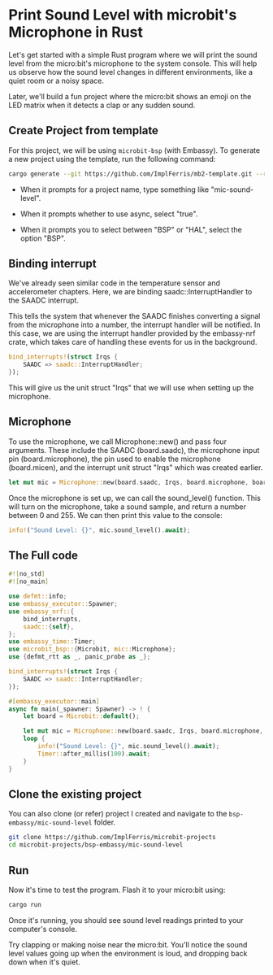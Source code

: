 # Print Sound Level with microbit's Microphone in Rust

Let's get started with a simple Rust program where we will print the sound level from the micro:bit's microphone to the system console. This will help us observe how the sound level changes in different environments, like a quiet room or a noisy space.

Later, we'll build a fun project where the micro:bit shows an emoji on the LED matrix when it detects a clap or any sudden sound.


## Create Project from template

For this project, we will be using `microbit-bsp` (with Embassy). To generate a new project using the template, run the following command:

```sh
cargo generate --git https://github.com/ImplFerris/mb2-template.git --rev 3d07b56
```

- When it prompts for a project name, type something like "mic-sound-level".

- When it prompts whether to use async, select "true".

- When it prompts you to select between "BSP" or "HAL", select the option "BSP".

## Binding interrupt

We've already seen similar code in the temperature sensor and accelerometer chapters. Here, we are binding saadc::InterruptHandler to the SAADC interrupt. 

This tells the system that whenever the SAADC finishes converting a signal from the microphone into a number, the interrupt handler will be notified. In this case, we are using the interrupt handler provided by the embassy-nrf crate, which takes care of handling these events for us in the background.

```rust
bind_interrupts!(struct Irqs {
    SAADC => saadc::InterruptHandler;
});
```
This will give us the unit struct "Irqs" that we will use when setting up the microphone.


## Microphone

To use the microphone, we call Microphone::new() and pass four arguments. These include the SAADC (board.saadc), the microphone input pin (board.microphone), the pin used to enable the microphone (board.micen), and the interrupt unit struct "Irqs" which was created earlier.

```rust
let mut mic = Microphone::new(board.saadc, Irqs, board.microphone, board.micen);
```

Once the microphone is set up, we can call the sound_level() function. This will turn on the microphone, take a sound sample, and return a number between 0 and 255. We can then print this value to the console:

```rust
info!("Sound Level: {}", mic.sound_level().await);
```

## The Full code
```rust
#![no_std]
#![no_main]

use defmt::info;
use embassy_executor::Spawner;
use embassy_nrf::{
    bind_interrupts,
    saadc::{self},
};
use embassy_time::Timer;
use microbit_bsp::{Microbit, mic::Microphone};
use {defmt_rtt as _, panic_probe as _};

bind_interrupts!(struct Irqs {
    SAADC => saadc::InterruptHandler;
});

#[embassy_executor::main]
async fn main(_spawner: Spawner) -> ! {
    let board = Microbit::default();

    let mut mic = Microphone::new(board.saadc, Irqs, board.microphone, board.micen);
    loop {
        info!("Sound Level: {}", mic.sound_level().await);
        Timer::after_millis(100).await;
    }
}
```


## Clone the existing project
You can also clone (or refer) project I created and navigate to the `bsp-embassy/mic-sound-level` folder.

```sh
git clone https://github.com/ImplFerris/microbit-projects
cd microbit-projects/bsp-embassy/mic-sound-level
```


## Run

Now it's time to test the program. Flash it to your micro:bit using:

```sh
cargo run
```
Once it's running, you should see sound level readings printed to your computer's console.

Try clapping or making noise near the micro:bit. You'll notice the sound level values going up when the environment is loud, and dropping back down when it's quiet.
